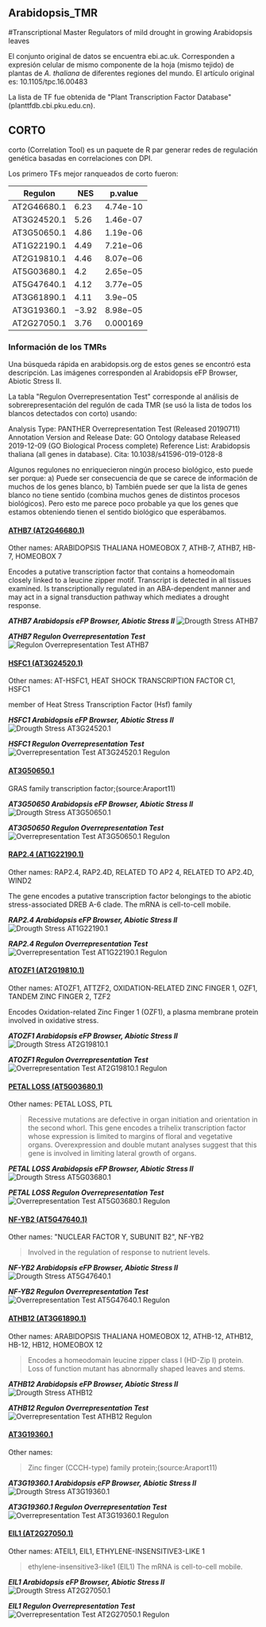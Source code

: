 ## Arabidopsis_TMR
#Transcriptional Master Regulators of mild drought in growing Arabidopsis leaves


El conjunto original de datos se encuentra ebi.ac.uk. Corresponden a expresión celular de mismo componente de la hoja (mismo tejido) de plantas de _A. thaliana_ de diferentes regiones del mundo. El artículo original es: 10.1105/tpc.16.00483

La lista de TF fue obtenida de "Plant Transcription Factor Database" (planttfdb.cbi.pku.edu.cn).

## CORTO

corto (Correlation Tool) es un paquete de R par generar redes de regulación genética basadas en correlaciones con DPI.

Los primero TFs mejor ranqueados de corto fueron:

|   Regulon   |  NES  |  p.value |
|-------------|-------|----------|
| AT2G46680.1 | 6.23  | 4.74e-10 |
| AT3G24520.1 | 5.26  | 1.46e-07 |
| AT3G50650.1 | 4.86  | 1.19e-06 |
| AT1G22190.1 | 4.49  | 7.21e−06 |
| AT2G19810.1 | 4.46  | 8.07e−06 | 
| AT5G03680.1 | 4.2   | 2.65e−05 |
| AT5G47640.1 | 4.12  | 3.77e−05 |
| AT3G61890.1 | 4.11  | 3.9e−05  |
| AT3G19360.1 | −3.92 | 8.98e−05 |
| AT2G27050.1 | 3.76  | 0.000169 |

### Información de los TMRs

Una búsqueda rápida en arabidopsis.org de estos genes se encontró esta descripción. Las imágenes corresponden al Arabidopsis eFP Browser, Abiotic Stress II. 

La tabla "Regulon Overrepresentation Test" corresponde al análisis de sobrerepresentación del regulón de cada TMR (se usó la lista de todos los blancos detectados con corto) usando:

Analysis Type: PANTHER Overrepresentation Test (Released 20190711)
Annotation Version and Release Date: GO Ontology database Released 2019-12-09 (GO Biological Process complete)
Reference List: Arabidopsis thaliana (all genes in database).
Cita: 10.1038/s41596-019-0128-8

Algunos regulones no enriquecieron ningún proceso biológico, esto puede ser porque: a) Puede ser consecuencia de que se carece de información de muchos de los genes blanco, b) También puede ser que la lista de genes blanco no tiene sentido (combina muchos genes de distintos procesos biológicos). Pero esto me parece poco probable ya que los genes que estamos obteniendo tienen el sentido biológico que esperábamos. 

#### [**ATHB7 (AT2G46680.1)**](https://www.arabidopsis.org/servlets/TairObject?type=locus&name=AT2G46680)
Other names: ARABIDOPSIS THALIANA HOMEOBOX 7, ATHB-7, ATHB7, HB-7, HOMEOBOX 7

Encodes a putative transcription factor that contains a homeodomain closely linked to a leucine zipper motif. Transcript is detected in all tissues examined. Is transcriptionally regulated in an ABA-dependent manner and may act in a signal transduction pathway which mediates a drought response.

**_ATHB7 Arabidopsis eFP Browser, Abiotic Stress II_**
![Drougth Stress ATHB7](figures/AT2G46680.1.png)

**_ATHB7 Regulon Overrepresentation Test_**
![Regulon Overrepresentation Test ATHB7](figures/OT_AT2G46680.1.png)



#### [**HSFC1 (AT3G24520.1)**](https://www.arabidopsis.org/servlets/TairObject?id=38672&type=locus)
Other names: AT-HSFC1, HEAT SHOCK TRANSCRIPTION FACTOR C1, HSFC1

member of Heat Stress Transcription Factor (Hsf) family

**_HSFC1 Arabidopsis eFP Browser, Abiotic Stress II_**
![Drougth Stress AT3G24520.1](figures/AT3G24520.1.png)

**_HSFC1 Regulon Overrepresentation Test_**
![Overrepresentation Test AT3G24520.1 Regulon](figures/OT_AT3G24520.1.png)

#### [**AT3G50650.1**](https://www.arabidopsis.org/servlets/TairObject?id=40365&type=locus)

GRAS family transcription factor;(source:Araport11)

**_AT3G50650 Arabidopsis eFP Browser, Abiotic Stress II_**
![Drougth Stress AT3G50650.1](figures/AT3G50650.1.png)

**_AT3G50650 Regulon Overrepresentation Test_**
![Overrepresentation Test AT3G50650.1 Regulon](figures/OT_AT3G50650.1.png)

#### [**RAP2.4 (AT1G22190.1)**](https://www.arabidopsis.org/servlets/TairObject?id=27983&type=locus)
Other names: RAP2.4, RAP2.4D, RELATED TO AP2 4, RELATED TO AP2.4D, WIND2

The gene encodes a putative transcription factor belongings to the abiotic stress-associated DREB A-6 clade. The mRNA is cell-to-cell mobile.

**_RAP2.4 Arabidopsis eFP Browser, Abiotic Stress II_**
![Drougth Stress AT1G22190.1](figures/AT1G22190.1.png)

**_RAP2.4 Regulon Overrepresentation Test_**
![Overrepresentation Test AT1G22190.1 Regulon](figures/OT_AT1G22190.1.png)

#### [**ATOZF1 (AT2G19810.1)**](https://www.arabidopsis.org/servlets/TairObject?id=33301&type=locus)
Other names: ATOZF1, ATTZF2, OXIDATION-RELATED ZINC FINGER 1, OZF1, TANDEM ZINC FINGER 2, TZF2

Encodes Oxidation-related Zinc Finger 1 (OZF1), a plasma membrane protein involved in oxidative stress.

**_ATOZF1 Arabidopsis eFP Browser, Abiotic Stress II_**
![Drougth Stress AT2G19810.1](figures/AT2G19810.1.png)

**_ATOZF1 Regulon Overrepresentation Test_**
![Overrepresentation Test AT2G19810.1 Regulon](figures/OT_AT2G19810.1.png)

#### [**PETAL LOSS (AT5G03680.1)**](https://www.arabidopsis.org/servlets/TairObject?id=130655&type=locus)
Other names: PETAL LOSS, PTL
>Recessive mutations are defective in organ initiation and orientation in the second whorl. This gene encodes a trihelix transcription factor whose expression is limited to margins of floral and vegetative organs. Overexpression and double mutant analyses suggest that this gene is involved in limiting lateral growth of organs.

**_PETAL LOSS Arabidopsis eFP Browser, Abiotic Stress II_**
![Drougth Stress AT5G03680.1](figures/AT5G03680.1.png)

**_PETAL LOSS Regulon Overrepresentation Test_**
![Overrepresentation Test AT5G03680.1 Regulon](figures/OT_AT5G03680.1.png)

#### [**NF-YB2 (AT5G47640.1)**](https://www.arabidopsis.org/servlets/TairObject?id=133940&type=locus)
Other names: "NUCLEAR FACTOR Y, SUBUNIT B2", NF-YB2
>Involved in the regulation of response to nutrient levels.

**_NF-YB2 Arabidopsis eFP Browser, Abiotic Stress II_**
![Drougth Stress AT5G47640.1](figures/AT5G47640.1.png)

**_NF-YB2 Regulon Overrepresentation Test_**
![Overrepresentation Test AT5G47640.1 Regulon](figures/OT_AT5G47640.1.png)

#### [**ATHB12 (AT3G61890.1)**](https://www.arabidopsis.org/servlets/TairObject?id=36510&type=locus)
Other names: ARABIDOPSIS THALIANA HOMEOBOX 12, ATHB-12, ATHB12, HB-12, HB12, HOMEOBOX 12
>Encodes a homeodomain leucine zipper class I (HD-Zip I) protein. Loss of function mutant has abnormally shaped leaves and stems.

**_ATHB12 Arabidopsis eFP Browser, Abiotic Stress II_**
![Drougth Stress ATHB12](figures/AT3G61890.1.png)

**_ATHB12 Regulon Overrepresentation Test_**
![Overrepresentation Test ATHB12 Regulon](figures/OT_AT3G61890.1.png)

#### [**AT3G19360.1**](https://www.arabidopsis.org/servlets/TairObject?id=38478&type=locus)
Other names:
>Zinc finger (CCCH-type) family protein;(source:Araport11)

**_AT3G19360.1 Arabidopsis eFP Browser, Abiotic Stress II_**
![Drougth Stress AT3G19360.1](figures/AT3G19360.1.png)

**_AT3G19360.1 Regulon Overrepresentation Test_**
![Overrepresentation Test AT3G19360.1 Regulon](figures/OT_AT3G19360.1.png)

#### [**EIL1 (AT2G27050.1)**](https://www.arabidopsis.org/servlets/TairObject?id=34443&type=locus)
Other names: ATEIL1, EIL1, ETHYLENE-INSENSITIVE3-LIKE 1
>ethylene-insensitive3-like1 (EIL1) The mRNA is cell-to-cell mobile.

**_EIL1 Arabidopsis eFP Browser, Abiotic Stress II_**
![Drougth Stress AT2G27050.1](figures/AT2G27050.1.png)

**_EIL1 Regulon Overrepresentation Test_**
![Overrepresentation Test AT2G27050.1 Regulon](figures/OT_AT2G27050.1.png)
